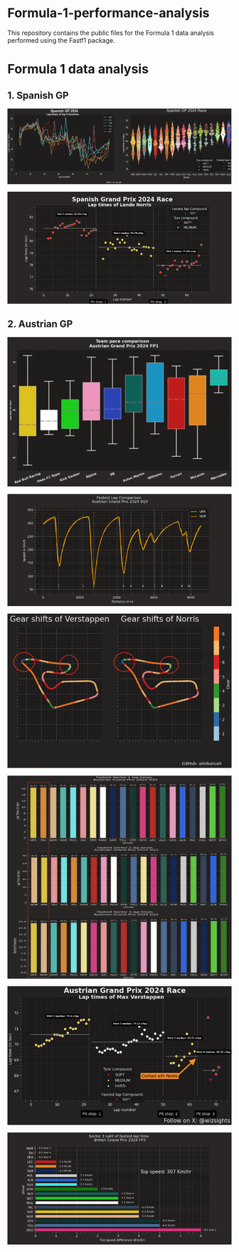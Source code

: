 # Formula-1-performance-analysis
This repository contains the public files for the Formula 1 data analysis performed using the Fastf1 package.

# Formula 1 data analysis

## 1. Spanish GP

![](https://github.com/arinbaruah/Formula-1-performance-analysis/blob/main/Spanish_GP/SpanishGP24.png)

![](https://github.com/arinbaruah/Formula-1-performance-analysis/blob/main/Spanish_GP/fastest_lap_analysis_nor.png)

## 2. Austrian GP

![](https://github.com/arinbaruah/Formula-1-performance-analysis/blob/main/Austrian_GP/fastest_team_aut_fp1.png)

![](https://github.com/arinbaruah/Formula-1-performance-analysis/blob/main/Austrian_GP/fastest_lap_comparison_aut_sq.png)

![](https://github.com/arinbaruah/Formula-1-performance-analysis/blob/main/Austrian_GP/marked_gear_Shifts.png)

![](https://github.com/arinbaruah/Formula-1-performance-analysis/blob/main/Austrian_GP/sq_comparison_aut.png)

![](https://github.com/arinbaruah/Formula-1-performance-analysis/blob/main/Austrian_GP/Ver_laps_race_aut24.png)

![](https://github.com/arinbaruah/Formula-1-performance-analysis/blob/main/British_GP/s3_gbr_top_speed.png)
